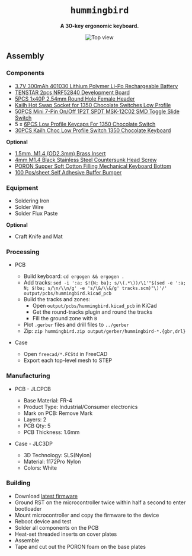 <div align="center">

# `hummingbird`

**A 30-key ergonomic keyboard.**

![Top view](images/top.png)

</div>

## Assembly

### Components

- [3.7V 300mAh 401030 Lithium Polymer Li-Po Rechargeable Battery](https://www.aliexpress.com/item/1005007586854504.html)
- [TENSTAR 2pcs NRF52840 Development Board](https://www.aliexpress.com/item/1005007738886550.html)
- [5PCS 1x40P 2.54mm Round Hole Female Header](https://www.aliexpress.com/item/10000000838267.html)
- [Kailh Hot Swap Socket for 1350 Chocolate Switches Low Profile](https://www.aliexpress.com/item/1005005449803412.html)
- [50PCS Mini 7-Pin On/Off 1P2T SPDT MSK-12C02 SMD Toggle Slide Switch](https://www.aliexpress.com/item/4000685483225.html)
- 5 x [6PCS Low Profile Keycaps For 1350 Chocolate Switch](https://www.aliexpress.com/item/1005005902080016.html)
- [30PCS Kailh Choc Low Profile Switch 1350 Chocolate Keyboard](https://www.aliexpress.com/item/1005005066585322.html)

**Optional**

- [1.5mm, M1.4 (OD2.3mm) Brass Insert](https://www.aliexpress.com/item/1005005776999972.html)
- [4mm M1.4 Black Stainless Steel Countersunk Head Screw](https://www.aliexpress.com/item/1005003116991205.html)
- [PORON Supper Soft Cotton Filling Mechanical Keyboard Bottom](https://www.aliexpress.com/item/1005004684031433.html)
- [100 Pcs/sheet Self Adhesive Buffer Bumper](https://www.aliexpress.com/item/1005003989623791.html)

### Equipment

- Soldering Iron
- Solder Wire
- Solder Flux Paste

**Optional**

- Craft Knife and Mat

### Processing

- PCB
  - Build keyboard: `cd ergogen && ergogen .` 
  - Add tracks: `sed -i ':a; $!{N; ba}; s/\(.*\))/\1'"$(sed -e ':a; N; $!ba; s/\n/\\n/g' -e 's/\&/\\&/g' tracks.scm)"\)'/' output/pcbs/hummingbird.kicad_pcb`
  - Build the tracks and zones:
    - Open `output/pcbs/hummingbird.kicad_pcb` in KiCad
    - Get the round-tracks plugin and round the tracks
    - Fill the ground zone with `B`
  - Plot `.gerber` files and drill files to `../gerber`
  - Zip: `zip hummingbird.zip output/gerber/hummingbird-*.{gbr,drl}`

- Case
  - Open `freecad/*.FCStd` in FreeCAD
  - Export each top-level mesh to STEP

### Manufacturing

- PCB - JLCPCB
  - Base Material: FR-4
  - Product Type: Industrial/Consumer electronics
  - Mark on PCB: Remove Mark
  - Layers: 2
  - PCB Qty: 5
  - PCB Thickness: 1.6mm

- Case - JLC3DP
  - 3D Technology: SLS(Nylon)
  - Material: 1172Pro Nylon
  - Colors: White

### Building

- Download [latest firmware](https://github.com/rowanclarke/kbd/actions/workflows/build.yml)
- Ground RST on the microcontroller twice within half a second to enter bootloader
- Mount microcontroller and copy the firmware to the device
- Reboot device and test
- Solder all components on the PCB
- Heat-set threaded inserts on cover plates
- Assemble
- Tape and cut out the PORON foam on the base plates
